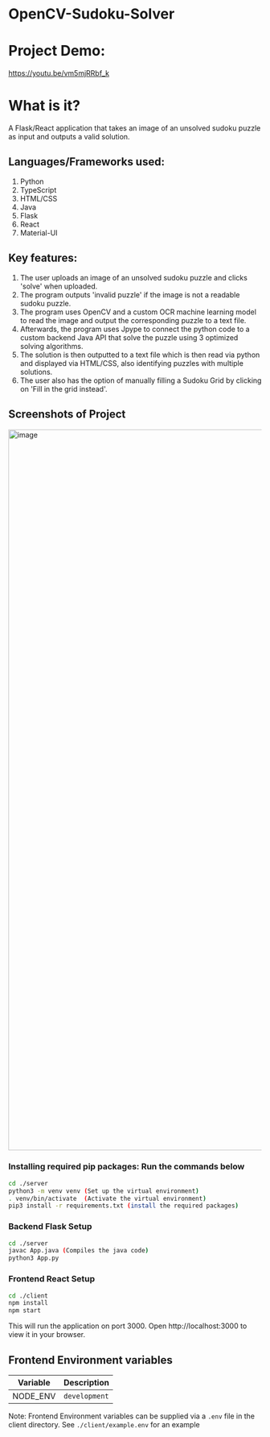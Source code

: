 # OpenCV-Sudoku-Solver

# Project Demo:
https://youtu.be/vm5mjRRbf_k

# What is it?
A Flask/React application that takes an image of an unsolved sudoku puzzle as input and outputs a valid solution.

## Languages/Frameworks used: 
1. Python
2. TypeScript
3. HTML/CSS
4. Java
5. Flask
6. React
7. Material-UI

## Key features: 
1. The user uploads an image of an unsolved sudoku puzzle and clicks 'solve' when uploaded. 
2. The program outputs 'invalid puzzle' if the image is not a readable sudoku puzzle. 
3. The program uses OpenCV and a custom OCR machine learning model to read the image and output the corresponding puzzle to a text file. 
4. Afterwards, the program uses Jpype to connect the python code to a custom backend Java API that solve the puzzle using 3 optimized solving algorithms.
5. The solution is then outputted to a text file which is then read via python and displayed via HTML/CSS, also identifying puzzles with multiple solutions. 
6. The user also has the option of manually filling a Sudoku Grid by clicking on 'Fill in the grid instead'.

## Screenshots of Project
<img width="1431" alt="image" src="https://github.com/Jerry-spec-code/OpenCV-Sudoku-Solver/assets/78711575/b61326c5-51d4-4275-b1a2-fa4f73b3b7f9">

### Installing required pip packages: Run the commands below 

```sh
cd ./server
python3 -m venv venv (Set up the virtual environment)
. venv/bin/activate  (Activate the virtual environment)
pip3 install -r requirements.txt (install the required packages)
```

### Backend Flask Setup

```sh
cd ./server
javac App.java (Compiles the java code)
python3 App.py 
```

### Frontend React Setup

```sh
cd ./client
npm install
npm start
```

This will run the application on port 3000. Open http://localhost:3000 to view it in your browser.

##  Frontend Environment variables 

| Variable    | Description                                 |
| ----------- | ------------------------------------------- |
| NODE_ENV    | `development`                               |

Note: Frontend Environment variables can be supplied via a `.env` file in the client directory. See  `./client/example.env` for an example 


